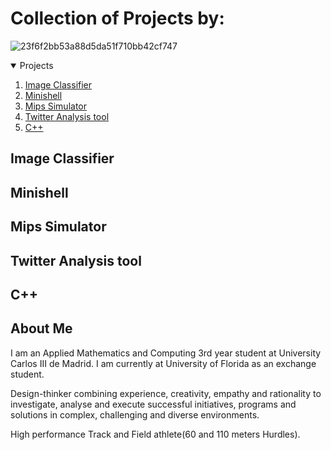 # Collection of Projects by:
![23f6f2bb53a88d5da51f710bb42cf747](https://user-images.githubusercontent.com/89554893/151116570-dc97040d-d0c5-41d1-9342-c5e8de1f0a91.png)


<!-- Projects -->
<details open="open">
  <summary>Projects</summary>
  <ol>
    <li><a href="#image-classifier">Image Classifier</a></li>
    <li><a href="#minishell">Minishell</a></li>
    <li><a href="#mips-simulator">Mips Simulator</a></li>
    <li><a href="#twitter-analysis-tool">Twitter Analysis tool</a></li>
    <li><a href="#c++">C++</a></li>
  </ol>
</details>

## Image Classifier
## Minishell
## Mips Simulator
## Twitter Analysis tool
## C++
## About Me
I am an Applied Mathematics and Computing 3rd year student at University Carlos III de Madrid. I am currently at University of Florida as an exchange student.

Design-thinker combining experience, creativity, empathy and rationality to investigate, analyse and execute successful initiatives, programs and solutions in complex, challenging and diverse environments. 

High performance Track and Field athlete(60 and 110 meters Hurdles).
